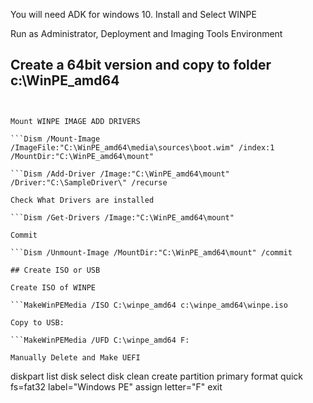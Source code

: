You will need ADK for windows 10. Install and Select WINPE

Run as Administrator, Deployment and Imaging Tools Environment
## Create a 64bit version and copy to folder c:\WinPE_amd64

``` copype amd64 C:\WinPE_amd64


Mount WINPE IMAGE ADD DRIVERS

```Dism /Mount-Image /ImageFile:"C:\WinPE_amd64\media\sources\boot.wim" /index:1 /MountDir:"C:\WinPE_amd64\mount"

```Dism /Add-Driver /Image:"C:\WinPE_amd64\mount" /Driver:"C:\SampleDriver\" /recurse

Check What Drivers are installed

```Dism /Get-Drivers /Image:"C:\WinPE_amd64\mount"

Commit

```Dism /Unmount-Image /MountDir:"C:\WinPE_amd64\mount" /commit

## Create ISO or USB

Create ISO of WINPE

```MakeWinPEMedia /ISO C:\winpe_amd64 c:\winpe_amd64\winpe.iso

Copy to USB:

```MakeWinPEMedia /UFD C:\winpe_amd64 F:

Manually Delete and Make UEFI

```
diskpart
  list disk
  select disk <disk number>
  clean
  create partition primary
  format quick fs=fat32 label="Windows PE"
  assign letter="F"
  exit
```


